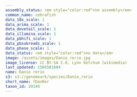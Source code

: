 ```yaml
---
assembly_status: <em style="color:red">no assembly</em>
common_name: zebrafish
data_10x_scale: 1
data_arima_scale: 1
data_dovetail_scale: 1
data_illumina_scale: 1
data_pbhifi_scale: 1
data_pbsubreads_scale: 1
data_phase_scale: 1
data_status: <em style="color:red">no data</em>
image: /assets/images/Danio_rerio.jpg
image_license: CC BY-SA 2.0, Lynn Ketchum (wikimedia)
last_updated: 1566501604
name: Danio rerio
s3: s3://genomeark/species/Danio_rerio
short_name: fDanRer
taxon_id: 29144
---
```

